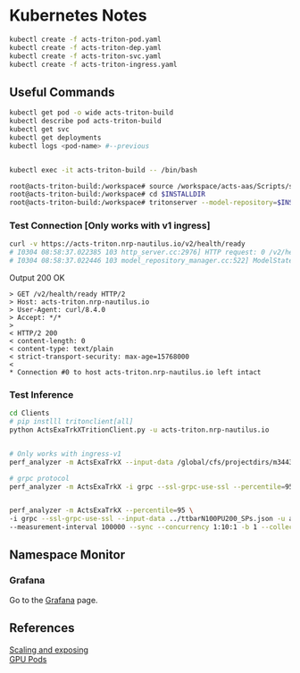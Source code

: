 # Kubernetes Notes
``` bash
kubectl create -f acts-triton-pod.yaml
kubectl create -f acts-triton-dep.yaml 
kubectl create -f acts-triton-svc.yaml
kubectl create -f acts-triton-ingress.yaml
```

## Useful Commands

``` bash
kubectl get pod -o wide acts-triton-build
kubectl describe pod acts-triton-build
kubectl get svc
kubectl get deployments
kubectl logs <pod-name> #--previous


kubectl exec -it acts-triton-build -- /bin/bash

root@acts-triton-build:/workspace# source /workspace/acts-aas/Scripts/setup_env.cfg
root@acts-triton-build:/workspace# cd $INSTALLDIR
root@acts-triton-build:/workspace# tritonserver --model-repository=$INSTALLDIR/model_repo/ --log-verbose=4
```
### Test Connection [Only works with v1 ingress]
``` bash
curl -v https://acts-triton.nrp-nautilus.io/v2/health/ready
# I0304 08:58:37.022385 103 http_server.cc:2976] HTTP request: 0 /v2/health/ready
# I0304 08:58:37.022446 103 model_repository_manager.cc:522] ModelStates()
```
Output 200 OK
```
> GET /v2/health/ready HTTP/2
> Host: acts-triton.nrp-nautilus.io
> User-Agent: curl/8.4.0
> Accept: */*
>
< HTTP/2 200
< content-length: 0
< content-type: text/plain
< strict-transport-security: max-age=15768000
<
* Connection #0 to host acts-triton.nrp-nautilus.io left intact
```

### Test Inference
``` bash
cd Clients
# pip instlll tritonclient[all]
python ActsExaTrkXTritionClient.py -u acts-triton.nrp-nautilus.io


# Only works with ingress-v1
perf_analyzer -m ActsExaTrkX --input-data /global/cfs/projectdirs/m3443/data/ACTS-aaS/ttbarN100PU200_SPs/event000000000-spacepoint-converted.json -u acts-triton.nrp-nautilus.io

# grpc protocol
perf_analyzer -m ActsExaTrkX -i grpc --ssl-grpc-use-ssl --percentile=95 --input-data /workspace/acts-aas/Clients/event000000000-spacepoint-converted.json -u acts-triton.nrp-nautilus.io:443


perf_analyzer -m ActsExaTrkX --percentile=95 \
-i grpc --ssl-grpc-use-ssl --input-data ../ttbarN100PU200_SPs.json -u acts-triton.nrp-nautilusio:443 \
--measurement-interval 100000 --sync --concurrency 1:10:1 -b 1 --collect-metrics -f result.csv --verbose-csv

```

## Namespace Monitor

### Grafana  
Go to the [Grafana](https://grafana.nrp-nautilus.io/d/85a562078cdf77779eaa1add43ccec1e/kubernetes-compute-resources-namespace-pods?orgId=1&refresh=10s&var-datasource=default&var-cluster=&var-namespace=extraks-aas) page.  

## References
[Scaling and exposing](https://docs.nationalresearchplatform.org/userdocs/tutorial/basic2/)   
[GPU Pods](https://docs.nationalresearchplatform.org/userdocs/running/gpu-pods/)